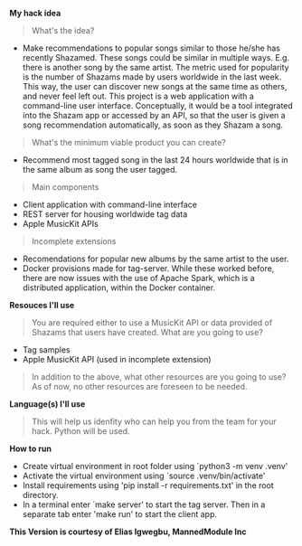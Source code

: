 **My hack idea**
> What's the idea?
- Make recommendations to popular songs similar to those he/she has recently Shazamed. These songs could be similar in multiple ways. E.g. there is another song by the same artist. The metric used for popularity is the number of Shazams made by users worldwide in the last week. This way, the user can discover new songs at the same time as others, and never feel left out. This project is a web application with a command-line user interface. Conceptually, it would be a tool integrated into the Shazam app or accessed by an API, so that the user is given a song recommendation automatically, as soon as they Shazam a song.

> What's the minimum viable product you can create?
- Recommend most tagged song in the last 24 hours worldwide that is in the same album as song the user tagged.

> Main components
- Client application with command-line interface
- REST server for housing worldwide tag data
- Apple MusicKit APIs

> Incomplete extensions
- Recomendations for popular new albums by the same artist to the user.
- Docker provisions made for tag-server. While these worked before, there are now issues with the use of Apache Spark, which is a distributed application, within the Docker container.

**Resouces I'll use**
> You are required either to use a MusicKit API or data provided of Shazams that users have created. What are you going to use?

- Tag samples
- Apple MusicKit API (used in incomplete extension)

> In addition to the above, what other resources are you going to use?
As of now, no other resources are foreseen to be needed.

**Language(s) I'll use**
> This will help us idenfity who can help you from the team for your hack.
Python will be used.

**How to run**
- Create virtual environment in root folder using `python3 -m venv .venv'
- Activate the virtual environment using `source .venv/bin/activate'
- Install requirements using 'pip install -r requirements.txt' in the root directory. 
- In a terminal enter `make server' to start the tag server. Then in a separate tab enter 'make run' to start the client app.

**This Version is courtesy of Elias Igwegbu, MannedModule Inc**

